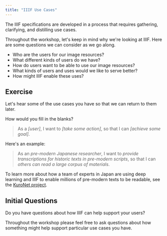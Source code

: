 ```yaml
---
title: "IIIF Use Cases"
---
```


The IIIF specifications are developed in a process that requires gathering, clarifying, and distilling use cases.

Throughout the workshop, let's keep in mind why we're looking at IIIF. Here are some questions we can consider as we go along.

- Who are the users for our image resources?
- What different kinds of users do we have?
- How do users want to be able to use our image resources?
- What kinds of users and uses would we like to serve better?
- How might IIIF enable these uses?

## Exercise

Let's hear some of the use cases you have so that we can return to them later.

How would you fill in the blanks?

> As a _[user]_, I want to _[take some action]_, so that I can _[achieve some goal]_.

Here's an example:

> As an _pre-modern Japanese researcher_, I want to _provide transcriptions for historic texts in pre-modern scripts_, so that I can _others can read a large corpus of materials_.

To learn more about how a team of experts in Japan are using deep learning and IIIF to enable millions of pre-modern texts to be readable, see the [KuroNet project](https://arxiv.org/pdf/1910.09433v1.pdf).

## Initial Questions

Do you have questions about how IIIF can help support your users?

Throughout the workshop please feel free to ask questions about how something might help support particular use cases you have.
